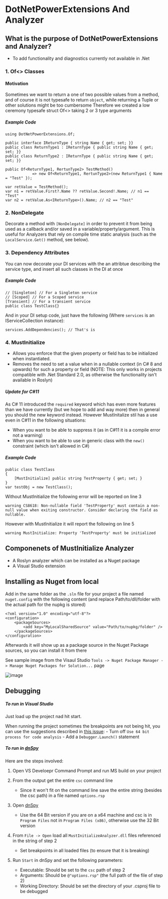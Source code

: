 # DotNetPowerExtensions And Analyzer

## What is the purpose of DotNetPowerExtensions and Analyzer?
- To add functionality and diagnostics currently not available in .Net

### 1. Of<> Classes
#### Motivation
Sometimes we want to return a one of two possible values from a method, and of course it is not typesafe to return `object`, while returning a Tuple or other solutions might be too cumbersome
Therefore we created a low ceremony typesafe struct Of<> taking 2 or 3 type arguments

##### Example Code
    
    using DotNetPowerExtensions.Of;

    public interface IReturnType { string Name { get; set; }}
    public class ReturnType1 : IReturnType { public string Name { get; set; }}
    public class ReturnType2 : IReturnType { public string Name { get; set; }}

    public Of<ReturnType1, RertunType2> TestMethod()
                => new Of<ReturnType1, RertunType2>(new ReturnType1 { Name = "Test" });

    var retValue = TestMethod();
    var n1 = retValue.First?.Name ?? retValue.Second!.Name; // n1 == "Test"
    var n2 = retValue.As<IReturnType>().Name; // n2 == "Test"

### 2. NonDelegate
Decorate a method with `[NonDelegate]` in order to prevent it from being used as a callback and/or saved in a variable/property/argument.
This is useful for Analyzers that rely on compile time static analysis (such as the `LocalService.Get()` method, see below).

### 3. Dependency Attributes
You can now decorate your DI services with the an attribtue describing the service type, and insert all such classes in the DI at once

##### Example Code
    
    // [Singleton] // For a Singleton service
    // [Scoped] // For a Scoped service
    [Transient] // For a transient service
    public class TestClass{}
    
And in your DI setup code, just have the following (Where `services` is an IServiceCollection instance):

    services.AddDependencies(); // That's is

### 4. MustInitialize

- Allows you enforce that the given property or field has to be initialized when instantiated.
- Removes the need to set a value when in a nullable context (in C# 8 and upwards) for such a property or field (NOTE: This only works in projects compatible with .Net Standard 2.0, as otherwise the functionality isn't available in Roslyn)

##### Update for C#11
As C# 11 introduced the `required` keyword which has even more features than we have currently (but we hope to add and way more) then in general you should the new keyword instead.
However MustInitalize stil has a use even in C#11 in the following situations:
- When you want to be able to suppress it (as in C#11 it is a compile error not a warning)
- When you want to be able to use in generic class with the `new()` constraint (which isn't allowed in C#)

##### Example Code

    public class TestClass
    {
        [MustInitialize] public string TestProperty { get; set; } 
    }
    var testObj = new TestClass();

Without MustInitialize the following error will be reported on line 3

    warning CS8618: Non-nullable field 'TestProperty' must contain a non-null value when exiting constructor. Consider declaring the field as nullable.

However with MustInitialize it will report the following on line 5

    warning MustInitialize: Property 'TestProperty' must be initialized

## Componenets of MustInitialize Analyzer
- A Roslyn analyzer which can be installed as a Nuget package
- A Visual Studio extension

## Installing as Nuget from local
Add in the same folder as the `.sln` file for your project a file named `nuget.config` with the following content (and replace Path/to/dll/folder with the actual path for the nupkg is stored) 

    <?xml version="1.0" encoding="utf-8"?>
    <configuration>
        <packageSources>
            <add key="MyLocalSharedSource" value="Path/to/nupkg/folder" />
        </packageSources>
    </configuration>

Afterwards it will show up as a package source in the Nuget Package sources, so you can install it from there

See sample image from the Visaul Studio `Tools -> Nuget Package Manager -> Manage Nuget Packages for Solution...` page

![image](https://user-images.githubusercontent.com/92554300/150062703-d9dcb61d-236c-4355-ac7f-e8c628372a4d.png)

## Debugging

##### To run in Visual Studio
Just load up the project nad hit start.

When running the project sometimes the breakpoints are not being hit, you can use the suggestions described in [this issue](https://github.com/dotnet/roslyn-sdk/issues/515):
    - Turn off `Use 64 bit process for code analysis`
    - Add a `Debugger.Launch()` statement
    
##### To run in [dnSpy](https://github.com/dnSpy/dnSpy)
Here are the steps involved:
1. Open VS Develoepr Command Prompt and run MS build on your project
2. From the output get the entire `csc` command line
    - Since it won't fit on the command line save the entire string (besides the csc path) in a file named `options.rsp`

3. Open [dnSpy](https://github.com/dnSpy/dnSpy)
    - Use the 64 Bit version if you are on a x64 machine and csc is in `Program Files` not in `Program Files (x86)`, otherwise use the 32 Bit version
4. From `File -> Open` load all `MustInitializeAnalyzer.dll` files referenced in the string of step 2
    - Set breakpoints in all loaded files (to ensure that it is breaking)
5. Run `Start` in dnSpy and set the following parameters:
      - Executable: Should be set to the `csc` path of step 2
      - Arguments: Should be `@"options.rsp"` (the full path of the file of step 2)
      - Working Directory: Should be set the directory of your .csproj file to be debugged
